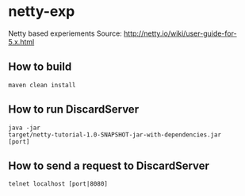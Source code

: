 netty-exp
=========

Netty based experiements
Source: http://netty.io/wiki/user-guide-for-5.x.html

How to build
------------
<code>maven clean install</code>

How to run DiscardServer
------------------------
<code>java -jar target/netty-tutorial-1.0-SNAPSHOT-jar-with-dependencies.jar [port]</code>

How to send a request to DiscardServer
--------------------------------------
<code>telnet localhost [port|8080]</code>
